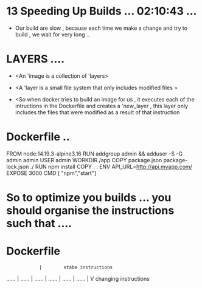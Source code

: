 # 13 Speeding Up Builds    ...   02:10:43 ... 

- Our build are slow , because each time we make a change and try to build , we wait for very long ..



# LAYERS ....
- <An 'image is a collection of 'layers>
- <A 'layer is a small file system that only includes modified files >

- <So when docker tries to build an image for us , it executes each of the intructions in the Dockerfile and creates a 'new_layer , this layer only includes the files that were modified as a result of that instruction


# Dockerfile .. 
FROM  node:14.19.3-alpine3.16
RUN addgroup admin && adduser -S -G admin admin 
USER admin
WORKDIR /app 
COPY package.json package-lock.json ./
RUN npm install 
COPY . .
ENV API_URL=http://api.myapp.com/ 
EXPOSE 3000 
CMD [ "npm","start"] 





# So to optimize you builds ... you should organise the instructions such that .... 

# Dockerfile          
                |        stabe instructions 
......          |
......          |
......          |
......          |
......          |
......          |
                V        changing instructions 